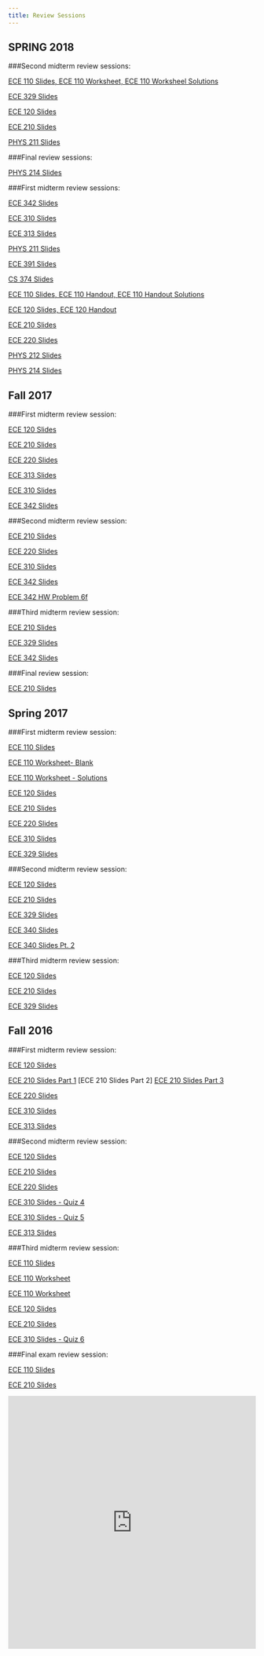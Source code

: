 ```yaml
---
title: Review Sessions
---
```


SPRING 2018
-----------

###Second midterm review sessions:

[ECE 110 Slides, ](/assets/files/HKNECE110ReviewSession2SP18.pdf)
[ECE 110 Worksheet, ](/assets/files/HKNECE110ReviewSession2SP18_handout.pdf)
[ECE 110 Worksheel Solutions](/assets/files/HKNECE110ReviewSession2SP18_handout_soln.pdf)


[ECE 329 Slides](/assets/files/HKNECE329ReviewSession2SP18.pptx)

[ECE 120 Slides](/assets/files/HKNECE120ReviewSession2SP18.pdf)

[ECE 210 Slides](/assets/files/HKNECE210ReviewSession2SP18.pptx)

[PHYS 211 Slides](/assets/files/HKNPHYS211ReviewSession2SP18.pdf)

###Final review sessions:

[PHYS 214 Slides](/assets/files/HKNPHYS214ReviewSession2SP18.pptx)

###First midterm review sessions:

[ECE 342 Slides](/assets/files/ECE342-Review-Sessions-1-Sp18.pptx)

[ECE 310 Slides](/assets/files/HKNECE310ReviewSession1SP18.pdf)

[ECE 313 Slides](/assets/files/HKNECE313ReviewSession1SP18.pdf)

[PHYS 211 Slides](/assets/files/HKNPHYS211ReviewSession1SP18.pdf)

[ECE 391 Slides](/assets/files/HKNECE391ReviewSession1SP18.pdf)

[CS 374 Slides](/assets/files/HKNECE374ReviewSession1SP18.pdf)

[ECE 110 Slides, ](/assets/files/HKNECE110ReviewSession1SP18.pdf)
[ECE 110 Handout, ](/assets/files/HKNECE110ReviewSession1SP18_Handout.pdf)
[ECE 110 Handout Solutions](/assets/files/HKNECE110ReviewSession1SP18_Handout_Sols.pdf)

[ECE 120 Slides, ](/assets/files/HKNECE120ReviewSession1SP18.pptx)
[ECE 120 Handout](/assets/files/HKNECE120ReviewSession1SP18_Handout.pdf)

[ECE 210 Slides](/assets/files/HKNECE210ReviewSession1SP18.pdf)

[ECE 220 Slides](/assets/files/HKNECE220ReviewSession1SP18.pptx)

[PHYS 212 Slides](/assets/files/HKNPHYS212ReviewSession1SP18.pptx)

[PHYS 214 Slides](/assets/files/HKNPHYS214ReviewSession1SP18.pptx)

Fall 2017
-----------

###First midterm review session:

[ECE 120 Slides](/assets/files/HKNECE120ReviewSession1FA17.pdf)

[ECE 210 Slides](/assets/files/HKNECE210ReviewSession1FA17.pdf)

[ECE 220 Slides](/assets/files/HKNECE220ReviewSession1FA17.pptx)

[ECE 313 Slides](/assets/files/ECE313-Review-Session-1-Fa17.pdf)

[ECE 310 Slides](/assets/files/HKNECE310ReviewSession1FA17.pdf)

[ECE 342 Slides](/assets/files/ECE342-Review-Session-1-Fa17.pptx)

###Second midterm review session:

[ECE 210 Slides](/assets/files/210-Midterm-2.pptx)

[ECE 220 Slides](/assets/files/ECE_220_exam2_review_fa17.pdf)

[ECE 310 Slides](/assets/files/HKNECE310ReviewSession2FA17.pdf)

[ECE 342 Slides](/assets/files/ECE342-Review-Session-2-Fa17.pdf)

[ECE 342 HW Problem 6f](/assets/files/ECE342hw6_2f.pdf)

###Third midterm review session:

[ECE 210 Slides](/assets/files/HKNECE210ReviewSession3FA17.pdf)

[ECE 329 Slides](/assets/files/ECE_329_exam_3_review_fa17.pdf)

[ECE 342 Slides](/assets/files/ECE_342_exam3_review_fa17.pdf)

###Final review session:

[ECE 210 Slides](/assets/files/HKNECE210ReviewSession4FA17.pdf)

Spring 2017
-----------

###First midterm review session:

[ECE 110 Slides](/assets/files/HKNECE110ReviewSession1SP17.pdf)

[ECE 110 Worksheet- Blank](/assets/files/HKNECE110ReviewSession1WorksheetSP17.pdf)

[ECE 110 Worksheet - Solutions](/assets/files/HKNECE110ReviewSession1WorksheetSolutionsSP17.pdf)

[ECE 120 Slides](/assets/files/HKNECE120ReviewSession1SP17.pdf)

[ECE 210 Slides](/assets/files/HKNECE210ReviewSession1SP17.pdf)

[ECE 220 Slides](/assets/files/HKNECE220ReviewSession1SP17.pdf)

[ECE 310 Slides](/assets/files/HKNECE310ReviewSession1SP17.pdf)

[ECE 329 Slides](/assets/files/HKNECE329ReviewSession1SP17.pdf)


###Second midterm review session:

[ECE 120 Slides](/assets/files/HKNECE120ReviewSession2SP17.pdf)

[ECE 210 Slides](/assets/files/HKNECE210ReviewSession2SP17.pdf)

[ECE 329 Slides](/assets/files/HKNECE329ReviewSession2SP17.pdf)

[ECE 340 Slides](/assets/files/HKNECE340ReviewSession2SP17.pdf)

[ECE 340 Slides Pt. 2](/assets/files/HKNECE340ReviewSession2pt2SP17.pdf)

###Third midterm review session:

[ECE 120 Slides](/assets/files/HKNECE120ReviewSession3SP17.pdf)

[ECE 210 Slides](/assets/files/HKNECE210ReviewSession3SP17.pdf)

[ECE 329 Slides](/assets/files/HKNECE329ReviewSession3SP17.pdf)

Fall 2016
-----------

###First midterm review session:

[ECE 120 Slides](/assets/files/HKNECE120ReviewSession1FA16.pdf)

[ECE 210 Slides Part 1](/assets/files/HKNECE210ReviewSession1FA16pt1.pdf)
[ECE 210 Slides Part 2]
[ECE 210 Slides Part 3](/assets/files/HKNECE210ReviewSession1FA16pt3.pdf)

[ECE 220 Slides](/assets/files/HKNECE220ReviewSession1FA16.pdf)

[ECE 310 Slides](/assets/files/HKNECE310ReviewSession2FA16.pdf)

[ECE 313 Slides](/assets/files/HKNECE313ReviewSession1FA16.pdf)

###Second midterm review session:

[ECE 120 Slides](/assets/files/HKNECE120ReviewSession2FA16.pdf)

[ECE 210 Slides](/assets/files/HKNECE210ReviewSession2FA16.pdf)

[ECE 220 Slides](/assets/files/HKNECE220ReviewSession2FA16.pdf)

[ECE 310 Slides - Quiz 4](/assets/files/HKNECE310ReviewSession4FA16.pdf)

[ECE 310 Slides - Quiz 5](/assets/files/HKNECE310ReviewSession5FA16.pdf)

[ECE 313 Slides](/assets/files/HKNECE313ReviewSession2FA16.pdf)

###Third midterm review session:

[ECE 110 Slides](/assets/files/HKNECE110ReviewSession3FA16.pdf)

[ECE 110 Worksheet](/assets/files/HKNECE110ReviewSession3WorksheetFA16.pdf)

[ECE 110 Worksheet](/assets/files/HKNECE110ReviewSession3WorksheetSolutionsFA16.pdf)

[ECE 120 Slides](/assets/files/HKNECE120ReviewSession3FA16.pdf)

[ECE 210 Slides](/assets/files/HKNECE210ReviewSession3FA16.pdf)

[ECE 310 Slides - Quiz 6](/assets/files/HKNECE310ReviewSession6FA16.pdf)

###Final exam review session:

[ECE 110 Slides](/assets/files/HKNECE110ReviewSessionFinalFA16.pdf)

[ECE 210 Slides](/assets/files/HKNECE210ReviewSessionFinalFA16.pdf)

<iframe src="https://calendar.google.com/calendar/embed?src=hknalpha1%40gmail.com&ctz=America%2FChicago" width="100%" height="515vh" frameborder="0" scrolling="no"></iframe>
